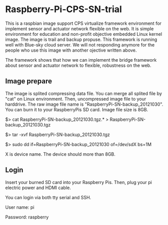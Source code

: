 Raspberry-Pi-CPS-SN-trial
=========================

This is a raspbian image support CPS virtualize framework environment for implement sensor and actuator network flexible on the web. It is simple environment for education and non-profit objective embedded Linux kernel image. The image is trail and backup propuse. This framework is running well with Blue-sky cloud server. We will not responding anymore for the people who use this image with another ojective written above.

The framework shows that how we can implement the bridge framework about sensor and actuator network to flexible, robustness on the web.

Image prepare
-------------------------

The image is splited compressing data file. You can merge all splited file by "cat" on Linux environment. Then, uncompressed image file to your harddrive. The raw image file name is "RaspberryPi-SN-backup_20121030". You can burn it to your RaspberryPis SD card. Image file size is 8GB.

$> cat RaspberryPi-SN-backup_20121030.tgz.* > RaspberryPi-SN-backup_20121030.tgz

$> tar -xvf RaspberryPi-SN-backup_20121030.tgz

$> sudo dd if=RaspberryPi-SN-backup_20121030 of=/dev/sdX bs=1M

X is device name. The device should more than 8GB.

Login
-------------------------

Insert your burned SD card into your Raspberry Pis. Then, plug your pi electric power and HDMI cable.

You can login via both tty serial and SSH.

User name: pi

Password: raspberry